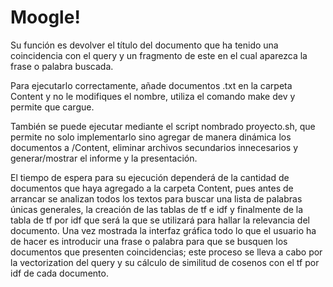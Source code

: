 # Moogle!
Su función es devolver el título del documento que ha tenido una coincidencia con el query y un fragmento de este en el cual aparezca la frase o palabra buscada. 

Para ejecutarlo correctamente, añade documentos .txt en la carpeta Content y no le modifiques el nombre, utiliza el comando make dev y permite que cargue.

También se puede ejecutar mediante el script nombrado proyecto.sh, que permite no solo implementarlo sino agregar de manera dinámica 
los documentos a /Content, eliminar archivos secundarios innecesarios y generar/mostrar el informe y la presentación.

El tiempo de espera para su ejecución dependerá de la cantidad de documentos que haya agregado a la carpeta Content, pues antes de arrancar se analizan todos los textos para buscar una lista de palabras únicas generales, la creación de las tablas de tf e idf y finalmente de la tabla de tf por idf que será la que se utilizará para hallar la relevancia del documento. Una vez mostrada la interfaz gráfica todo lo que el usuario ha de hacer es introducir una frase o palabra para que se busquen los documentos que presenten coincidencias; este proceso se lleva a cabo por la vectorization del query y su cálculo de similitud de cosenos con el tf por idf de cada documento.